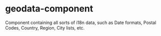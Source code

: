 geodata-component
=================

Component containing all sorts of i18n data, such as Date formats, Postal Codes, Country, Region, City lists, etc.

